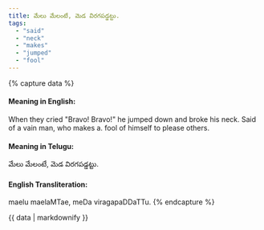 ```yaml
---
title: మేలు మేలంటే, మెడ విరగపడ్డట్టు.
tags:
  - "said"
  - "neck"
  - "makes"
  - "jumped"
  - "fool"
---
```


{% capture data %}
#### Meaning in English:
When they cried "Bravo! Bravo!" he jumped down and broke his neck.
Said of a vain man, who makes a. fool of himself to please others.

#### Meaning in Telugu:
మేలు మేలంటే, మెడ విరగపడ్డట్టు.

#### English Transliteration:
maelu maelaMTae, meDa viragapaDDaTTu.
{% endcapture %}

<div class="notice">{{ data | markdownify }}</div>


